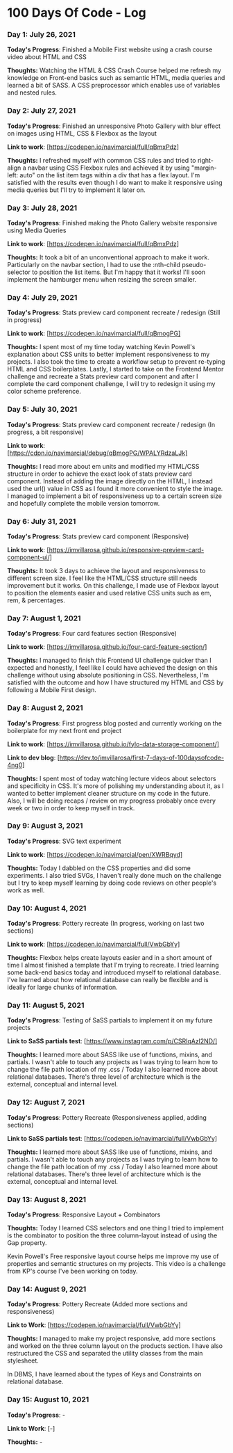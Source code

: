 # 100 Days Of Code - Log

### Day 1: July 26, 2021 

**Today's Progress**: Finished a Mobile First website using a crash course video about HTML and CSS

**Thoughts:** Watching the HTML & CSS Crash Course helped me refresh my knowledge on Front-end basics such as semantic HTML, media queries and learned a bit of SASS. A CSS preprocessor which enables use of variables and nested rules. 

### Day 2: July 27, 2021 

**Today's Progress**: Finished an unresponsive Photo Gallery with blur effect on images using HTML, CSS & Flexbox as the layout 

**Link to work**: [https://codepen.io/navimarcial/full/qBmxPdz]

**Thoughts:** I refreshed myself with common CSS rules and tried to right-align a navbar using CSS Flexbox rules and achieved it by using "margin-left: auto" on the list item tags within a div that has a flex layout. I'm satisfied with the results even though I do want to make it responsive using media queries but I'll try to implement it later on. 

### Day 3: July 28, 2021 

**Today's Progress**: Finished making the Photo Gallery website responsive using Media Queries

**Link to work**: [https://codepen.io/navimarcial/full/qBmxPdz]

**Thoughts:** It took a  bit of an unconventional approach to make it work. Particularly on the navbar section, I had to use the :nth-child pseudo-selector to position the list items. But I'm happy that it works! I'll soon implement the hamburger menu when resizing the screen smaller. 

### Day 4: July 29, 2021 

**Today's Progress**: Stats preview card component recreate / redesign (Still in progress)

**Link to work**: [https://codepen.io/navimarcial/full/qBmogPG]

**Thoughts:** I spent most of my time today watching Kevin Powell's explanation about CSS units to better implement responsiveness to my projects. I also took the time to create a workflow setup to prevent re-typing HTML and CSS boilerplates. Lastly, I started to take on the Frontend Mentor challenge and recreate a Stats preview card component and after I complete the card component challenge, I will try to redesign it using my color scheme preference.


### Day 5: July 30, 2021

**Today's Progress**: Stats preview card component recreate / redesign (In progress, a bit responsive)

**Link to work**: [https://cdpn.io/navimarcial/debug/qBmogPG/WPALYRdzaLJk]

**Thoughts:** I read more about em units and modified my HTML/CSS structure in order to achieve the exact look of stats preview card component. Instead of adding the image directly on the HTML, I instead used the url() value in CSS as I found it more convenient to style the image. I managed to implement a bit of responsiveness up to a certain screen size and hopefully complete the mobile version tomorrow. 

### Day 6: July 31, 2021

**Today's Progress**: Stats preview card component (Responsive)

**Link to work**: [https://imvillarosa.github.io/responsive-preview-card-component-ui/]

**Thoughts:** It took 3 days to achieve the layout and responsiveness to different screen size. I feel like the HTML/CSS structure still needs improvement but it works.
On this challenge, I made use of Flexbox layout to position the elements easier and used relative CSS units such as em, rem, & percentages.

### Day 7: August 1, 2021

**Today's Progress**: Four card features section (Responsive)

**Link to work**: [https://imvillarosa.github.io/four-card-feature-section/]

**Thoughts:** I managed to finish this Frontend UI challenge quicker than I expected and honestly, I feel like I could have achieved the design on this challenge without using absolute positioning in CSS. Nevertheless, I'm satisfied with the outcome and how I have structured my HTML and CSS by following a Mobile First design. 

### Day 8: August 2, 2021

**Today's Progress**: First progress blog posted and currently working on the boilerplate for my next front end project

**Link to work**: [https://imvillarosa.github.io/fylo-data-storage-component/]

**Link to dev blog**: [https://dev.to/imvillarosa/first-7-days-of-100daysofcode-4ng0]

**Thoughts:** I spent most of today watching lecture videos about selectors and specificity in CSS. It's more of polishing my understanding about it, as I wanted to better implement cleaner structure on my code in the future. Also, I will be doing recaps / review on my progress probably once every week or two in order to keep myself in track. 

### Day 9: August 3, 2021

**Today's Progress**: SVG text experiment

**Link to work**: [https://codepen.io/navimarcial/pen/XWRBqyd]

**Thoughts:** Today I dabbled on the CSS properties and did some experiments. I also tried SVGs, I haven't really done much on the challenge but I try to keep myself learning by doing code reviews on other people's work as well. 


### Day 10: August 4, 2021

**Today's Progress**: Pottery recreate (In progress, working on last two sections)

**Link to work**: [https://codepen.io/navimarcial/full/VwbGbYy]

**Thoughts:** Flexbox helps create layouts easier and in a short amount of time I almost finished a template that I'm trying to recreate. I tried learning some back-end basics today and introduced myself to relational database. I've learned about how relational database can really be flexible and is ideally for large chunks of information. 

### Day 11: August 5, 2021

**Today's Progress**: Testing of SaSS partials to implement it on my future projects

**Link to SaSS partials test**: [https://www.instagram.com/p/CSRIqAzl2ND/]

**Thoughts:** I learned more about SASS like use of functions, mixins, and partials. I wasn't able to touch any projects as I was trying to learn how to change the file path location of my .css / Today I also learned more about relational databases. There's three level of architecture which is the external, conceptual and internal level. 

### Day 12: August 7, 2021

**Today's Progress**: Pottery Recreate (Responsiveness applied, adding sections)

**Link to SaSS partials test**: [https://codepen.io/navimarcial/full/VwbGbYy]

**Thoughts:** I learned more about SASS like use of functions, mixins, and partials. I wasn't able to touch any projects as I was trying to learn how to change the file path location of my .css / Today I also learned more about relational databases. There's three level of architecture which is the external, conceptual and internal level.

### Day 13: August 8, 2021

**Today's Progress**: Responsive Layout + Combinators

**Thoughts:** Today I learned CSS selectors and one thing I tried to implement is the combinator to position the three column-layout instead of using the Gap property. 

Kevin Powell's Free responsive layout course helps me improve my use of properties and semantic structures on my projects. This video is a challenge from KP's course I've been working on today.

### Day 14: August 9, 2021

**Today's Progress**: Pottery Recreate (Added more sections and responsiveness)

**Link to Work**: [https://codepen.io/navimarcial/full/VwbGbYy]

**Thoughts:** I managed to make my project responsive, add more sections and worked on the three column layout on the products section. I have also restructured the CSS and separated the utility classes from the main stylesheet. 

In DBMS, I have learned about the types of Keys and Constraints on relational database. 


### Day 15: August 10, 2021

**Today's Progress**: -

**Link to Work**: [-]

**Thoughts:** -

